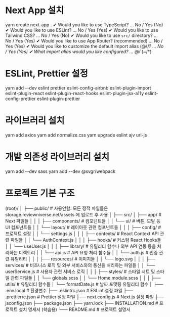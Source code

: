 # Next App 설치

yarn create next-app .
✔ Would you like to use TypeScript? … No / Yes (No)
✔ Would you like to use ESLint? … No / Yes (Yes)
✔ Would you like to use Tailwind CSS? … No / Yes (No)
✔ Would you like to use `src/` directory? … No / Yes (Yes)
✔ Would you like to use App Router? (recommended) … No / Yes (Yes)
✔ Would you like to customize the default import alias (@/_)? … No / Yes (Yes)
✔ What import alias would you like configured? … @/_ (~/\*)

# ESLint, Prettier 설정

yarn add --dev eslint prettier eslint-config-airbnb eslint-plugin-import eslint-plugin-react eslint-plugin-react-hooks eslint-plugin-jsx-a11y eslint-config-prettier eslint-plugin-prettier

# 라이브러리 설치

yarn add axios
yarn add normalize.css
yarn upgrade eslint ajv uri-js

# 개발 의존성 라이브러리 설치

yarn add --dev sass
yarn add --dev @svgr/webpack

# 프로젝트 기본 구조

(root)/
│
├── public/ # 사용안함. 모든 정적 파일들은 storage.reviewniverse.net/assets 에 업로드 후 사용
│
├── src/
│ ├── app/ # Next 파일들
│ │
│ ├── components/ # 컴포넌트들
│ │ └── ui/ # 버튼, 모달 등 UI 컴포넌트들
│ │ └── layout/ # 레이아웃 관련 컴포넌트들
│ │
│ ├── config/ # 프로젝트 설정
│ │ └── settings.js
│ │
│ ├── contexts/ # React Context API 관련 파일들
│ │ └── AuthContext.js
│ │
│ ├── hooks/ # 커스텀 React Hooks들
│ │ └── useUser.js
│ │
│ ├── library/ # 유틸리티 함수나 외부 API 연동 등을 처리하는 디렉토리
│ │ └── api.js # API 요청 처리 함수들
│ │ └── auth.js # 인증 관련 유틸리티
│ │
│ ├── resources/ # 이미지들
│ │ └── logo.svg
│ │
│ ├── services/ # 비즈니스 로직 및 외부 서비스와의 통신을 처리하는 파일들
│ │ └── userService.js # 사용자 관련 서비스 로직
│ │
│ ├── styles/ # 스타일 시트 및 스타일 관련 파일들
│ │ └── globals.scss
│ │ └── Home.module.scss
│ │
│ ├── utils/ # 유틸리티 함수들
│ └── formatDate.js # 날짜 포맷팅 유틸리티 함수
│
├── .env.local # 환경변수
├── .eslintrc.json # ESLint 설정 파일
├── .prettierrc.json # Prettier 설정 파일
├── next.config.js # Next.js 설정 파일
├── jsconfig.json
├── package.json
├── yarn.lock
├── INSTALLATION.md # 프로젝트 설치 명세서 (학습용)
└── README.md # 프로젝트 설명서
